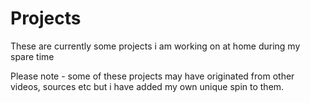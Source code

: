 # Projects
These are currently some projects i am working on at home during my spare time

Please note - some of these projects may have originated from other videos, sources etc but i have added my own unique spin to them.
